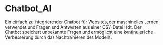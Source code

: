 # Chatbot_AI
Ein einfach zu integrierender Chatbot für Websites, der maschinelles Lernen verwendet und Fragen und Antworten aus einer CSV-Datei lädt. Der Chatbot speichert unbekannte Fragen und ermöglicht eine kontinuierliche Verbesserung durch das Nachtrainieren des Modells.
